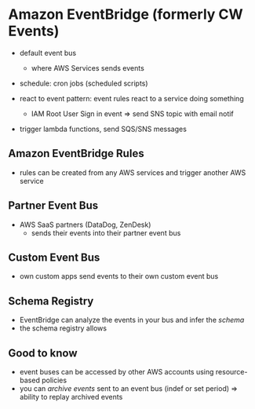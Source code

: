 # Amazon EventBridge (formerly CW Events)

* default event bus
  * where AWS Services sends events

* schedule: cron jobs (scheduled scripts)
* react to event pattern: event rules react to a service doing something
  * IAM Root User Sign in event => send SNS topic with email notif
* trigger lambda functions, send SQS/SNS messages

## Amazon EventBridge Rules

*  rules can be created from any AWS services and trigger another AWS service

## Partner Event Bus

* AWS SaaS partners (DataDog, ZenDesk)
  * sends their events into their partner event bus

## Custom Event Bus

* own custom apps send events to their own custom event bus

##  Schema Registry

* EventBridge can analyze the events in your bus and infer the *schema*
* the schema registry allows
## Good to know

* event buses can be accessed by other AWS accounts using resource-based policies
* you can *archive events* sent to an event bus (indef or set period) => ability to replay archived events

